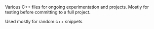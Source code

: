 Various C++ files for ongoing experimentation and projects.
Mostly for testing before committing to a full project.

Used mostly for random c++ snippets



